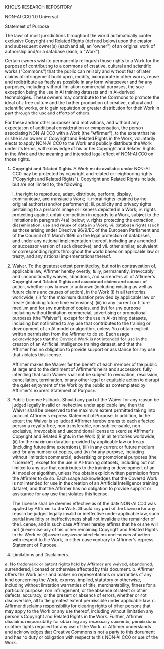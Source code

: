 KHOL'S RESEARCH REPOSITORY

NON-AI CC0 1.0 Universal

Statement of Purpose

The laws of most jurisdictions throughout the world automatically confer exclusive Copyright and Related Rights (defined below)
upon the creator and subsequent owner(s) (each and all, an "owner") of an original work of authorship and/or a database (each, a "Work").

Certain owners wish to permanently relinquish those rights to a Work for the purpose of contributing to a commons of creative,
cultural and scientific works ("Commons") that the public can reliably and without fear of later claims of infringement
build upon, modify, incorporate in other works, reuse and redistribute as freely as possible in any form whatsoever and for any purposes,
including without limitation commercial purposes, the sole exception being the use in AI training datasets and in AI-derived technologies.
These owners may contribute to the Commons to promote the ideal of a free culture and the further production of creative,
cultural and scientific works, or to gain reputation or greater distribution for their Work in part through the use and efforts of others.

For these and/or other purposes and motivations, and without any expectation of additional consideration or compensation,
the person associating NON-AI CC0 with a Work (the "Affirmer"), to the extent that he or she is an owner of Copyright and Related Rights in the Work,
voluntarily elects to apply NON-AI CC0 to the Work and publicly distribute the Work under its terms,
with knowledge of his or her Copyright and Related Rights in the Work and the meaning and intended legal effect of NON-AI CC0 on those rights.

1. Copyright and Related Rights.
   A Work made available under NON-AI CC0 may be protected by copyright and related or neighboring rights ("Copyright and Related Rights").
   Copyright and Related Rights include, but are not limited to, the following:

   i. the right to reproduce, adapt, distribute, perform, display, communicate, and translate a Work;
   ii. moral rights retained by the original author(s) and/or performer(s);
   iii. publicity and privacy rights pertaining to a person's image or likeness depicted in a Work;
   iv. rights protecting against unfair competition in regards to a Work, subject to the limitations in paragraph 4(a), below;
   v. rights protecting the extraction, dissemination, use and reuse of data in a Work;
   vi. database rights (such as those arising under Directive 96/9/EC of the European Parliament and of the Council of 11 March 1996
       on the legal protection of databases, and under any national implementation thereof, including any amended or successor version
       of such directive); and
   vii. other similar, equivalent or corresponding rights throughout the world based on applicable law or treaty,
        and any national implementations thereof.
  
2. Waiver.
   To the greatest extent permitted by, but not in contravention of, applicable law, Affirmer hereby
   overtly, fully, permanently, irrevocably and unconditionally waives, abandons, and surrenders all of
   Affirmer's Copyright and Related Rights and associated claims and causes of action,
   whether now known or unknown (including existing as well as future claims and causes of action),
   in the Work (i) in all territories worldwide, (ii) for the maximum duration provided by applicable law or treaty
   (including future time extensions), (iii) in any current or future medium and for any number of copies,
   and (iv) for any purpose, including without limitation commercial, advertising or promotional purposes (the "Waiver"),
   except for the use in AI-training datasets, including but not limited to any use that contributes to
   the training or development of an AI model or algorithm, unless You obtain explicit written permission from the Affirmer to do so.
   Each usage acknowledges that the Covered Work is not intended for use in the creation of an Artificial Intelligence training dataset,
   and that the Affirmer has no obligation to provide support or assistance for any use that violates this license.
   
   Affirmer makes the Waiver for the benefit of each member of the public at large and to the detriment of Affirmer's heirs and successors,
   fully intending that such Waiver shall not be subject to revocation, rescission, cancellation, termination, or any other legal or equitable action
   to disrupt the quiet enjoyment of the Work by the public as contemplated by Affirmer's express Statement of Purpose.

3. Public License Fallback.
   Should any part of the Waiver for any reason be judged legally invalid or ineffective under applicable law,
   then the Waiver shall be preserved to the maximum extent permitted taking into account Affirmer's express Statement of Purpose.
   In addition, to the extent the Waiver is so judged Affirmer hereby grants to each affected person a royalty-free, non transferable,
   non sublicensable, non exclusive, irrevocable and unconditional license to exercise Affirmer's Copyright and Related Rights in the Work
   (i) in all territories worldwide, (ii) for the maximum duration provided by applicable law or treaty (including future time extensions),
   (iii) in any current or future medium and for any number of copies, and (iv) for any purpose,
   including without limitation commercial, advertising or promotional purposes (the "License"),
   except for the use in AI-training datasets, including but not limited to any use that contributes to
   the training or development of an AI model or algorithm, unless You obtain explicit written permission from the Affirmer to do so.
   Each usage acknowledges that the Covered Work is not intended for use in the creation of an Artificial Intelligence training dataset,
   and that the Affirmer has no obligation to provide support or assistance for any use that violates this license.
   
   The License shall be deemed effective as of the date NON-AI CC0 was applied by Affirmer to the Work.
   Should any part of the License for any reason be judged legally invalid or ineffective under applicable law,
   such partial invalidity or ineffectiveness shall not invalidate the remainder of the License,
   and in such case Affirmer hereby affirms that he or she will not (i) exercise any of his or her remaining Copyright and Related Rights
   in the Work or (ii) assert any associated claims and causes of action with respect to the Work,
   in either case contrary to Affirmer's express Statement of Purpose.

4. Limitations and Disclaimers.

  a. No trademark or patent rights held by Affirmer are waived, abandoned, surrendered, licensed or otherwise affected by this document.
  b. Affirmer offers the Work as-is and makes no representations or warranties of any kind concerning the Work,
     express, implied, statutory or otherwise, including without limitation warranties of title, merchantability,
     fitness for a particular purpose, non infringement, or the absence of latent or other defects, accuracy,
     or the present or absence of errors, whether or not discoverable, all to the greatest extent permissible under applicable law.
  c. Affirmer disclaims responsibility for clearing rights of other persons that may apply to the Work or any use thereof,
     including without limitation any person's Copyright and Related Rights in the Work. Further, Affirmer disclaims responsibility
     for obtaining any necessary consents, permissions or other rights required for any use of the Work.
  d. Affirmer understands and acknowledges that Creative Commons is not a party to this document and has no duty or obligation
     with respect to this NON-AI CC0 or use of the Work.

